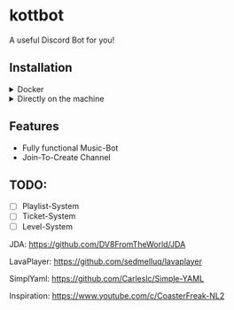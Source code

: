 # kottbot
A useful Discord Bot for you!

## Installation
<details>
    <summary>Docker</summary>
    
1. Install Docker on your system (See https://docs.docker.com/engine/install/ubuntu/)
    
2. (A) With docker-compose (recommended)
    
```
    version: "3"
    services:
        kottbot:
            image: <image name>
            container_name: kottbot
            volumes:
                - ./:/home/kottbot/
```
    
2. (B) With docker run
    
```docker run <image name> -v ./:/home/kottbot```
    
</details>

<details>
    <summary>Directly on the machine</summary>

### Steps
- Download the latest release (or clone the repo and build from source).
- Check if java is installed with `java --version`
- Execute  `java -jar <jar file name>.jar` to start the Bot: 
- Type `exit` to shutdown the bot!

### Run in the Background:
- Install `screen`
==> Ubuntu: `apt install screen`

- screen -AmdS kottbot java -jar kottbot.jar
==> You can also write it into a .sh file, if you need it more often :D
`echo "screen -AmdS kottbot java -jar <kottbot file>.jar" >> start.sh`
Run this in the terminal to generate your shell script.

- See if your bot is already running with `screen -ls`

- Attach to to terminal of your bot with `screen -r <name>`

</details>




## Features
- Fully functional Music-Bot
- Join-To-Create Channel

## TODO:
- [ ] Playlist-System
- [ ] Ticket-System
- [ ] Level-System

JDA: https://github.com/DV8FromTheWorld/JDA

LavaPlayer: https://github.com/sedmelluq/lavaplayer

SimplYaml: https://github.com/Carleslc/Simple-YAML

Inspiration: https://www.youtube.com/c/CoasterFreak-NL2
